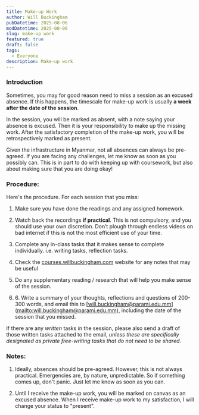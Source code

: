 ```yaml
---
title: Make-up Work
author: Will Buckingham
pubDatetime: 2025-08-06
modDatetime: 2025-08-06
slug: make-up work
featured: true
draft: false
tags:
  - Everyone
description: Make-up work
---
```

### Introduction

Sometimes, you may for good reason need to miss a session as an excused absence. If this happens, the timescale for make-up work is usually **a week after the date of the session**.

In the session, you will be marked as absent, with a note saying your absence is excused. Then it is your responsibility to make up the missing work. After the satisfactory completion of the make-up work, you will be retrospectively marked as present.

Given the infrastructure in Myanmar, not all absences can always be pre-agreed. If you are facing any challenges, let me know as soon as you possibly can. This is in part to do with keeping up with coursework, but also about making sure that you are doing okay!

### Procedure:

Here's the procedure. For each session that you miss:

1.  Make sure you have done the readings and any assigned homework.
    
2.  Watch back the recordings **if practical**. This is not compulsory, and you should use your own discretion. Don’t plough through endless videos on bad internet if this is not the most efficient use of your time.
    
3.  Complete any in-class tasks that it makes sense to complete individually. i.e. writing tasks, reflection tasks.
    
4.  Check the [courses.willbuckingham.com](http://courses.willbuckingham.com) website for any notes that may be useful
    
5.  Do any supplementary reading / research that will help you make sense of the session.
    
6.  6\. Write a summary of your thoughts, reflections and questions of 200-300 words, and email this to \[[will.buckingham@parami.edu.mm](mailto:will.buckingham@parami.edu.mm)\]([mailto:will.buckingham@parami.edu.mm](mailto:will.buckingham@parami.edu.mm)), including the date of the session that you missed.
    

If there are any _written_ tasks in the session, please also send a draft of those written tasks attached to the email, _unless these are specifically designated as private free-writing tasks that do not need to be shared_.

### Notes:

1.  Ideally, absences should be pre-agreed. However, this is not always practical. Emergencies are, by nature, unpredictable. So if something comes up, don't panic. Just let me know as soon as you can.
    
2.  Until I receive the make-up work, you will be marked on canvas as an excused absence. When I receive make-up work to my satisfaction, I will change your status to "present".